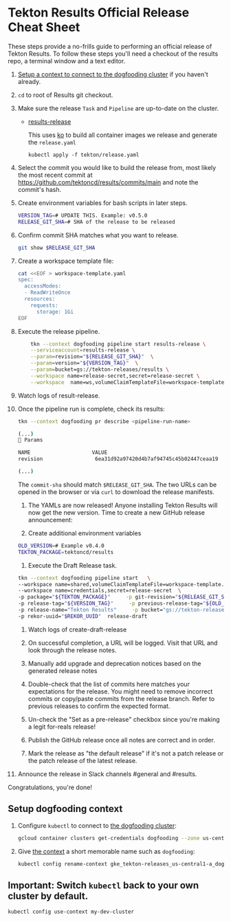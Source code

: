 # Tekton Results Official Release Cheat Sheet

These steps provide a no-frills guide to performing an official release
of Tekton Results. To follow these steps you'll need a checkout of
the results repo, a terminal window and a text editor.

1. [Setup a context to connect to the dogfooding cluster](#setup-dogfooding-context) if you haven't already.

1. `cd` to root of Results git checkout.

1. Make sure the release `Task` and `Pipeline` are up-to-date on the
   cluster.

   - [results-release](https://github.com/tektoncd/results/blob/main/tekton/release.yaml)

     This uses [ko](https://github.com/google/ko) to build all container images we release and generate the `release.yaml`
     ```shell script
     kubectl apply -f tekton/release.yaml
     ```

1. Select the commit you would like to build the release from, most likely the
   most recent commit at https://github.com/tektoncd/results/commits/main
   and note the commit's hash.

1. Create environment variables for bash scripts in later steps.

    ```bash
    VERSION_TAG=# UPDATE THIS. Example: v0.5.0
    RELEASE_GIT_SHA=# SHA of the release to be released
    ```

1. Confirm commit SHA matches what you want to release.

    ```bash
    git show $RELEASE_GIT_SHA
    ```

1. Create a workspace template file:

   ```bash
   cat <<EOF > workspace-template.yaml
   spec:
     accessModes:
     - ReadWriteOnce
     resources:
       requests:
         storage: 1Gi
   EOF
   ```

1. Execute the release pipeline.


    ```bash
        tkn --context dogfooding pipeline start results-release \
        --serviceaccount=results-release \
        --param=revision="${RELEASE_GIT_SHA}"  \
        --param=version="${VERSION_TAG}"  \
        --param=bucket=gs://tekton-releases/results \
        --workspace name=release-secret,secret=release-secret \
        --workspace  name=ws,volumeClaimTemplateFile=workspace-template.yaml
    ```

1. Watch logs of result-release.

1. Once the pipeline run is complete, check its results:

   ```bash
   tkn --context dogfooding pr describe <pipeline-run-name>

   (...)
   📝 Params

   NAME                    VALUE
   revision                 6ea31d92a97420d4b7af94745c45b02447ceaa19

   (...)
   ```

   The `commit-sha` should match `$RELEASE_GIT_SHA`.
   The two URLs can be opened in the browser or via `curl` to download the release manifests.

    1. The YAMLs are now released! Anyone installing Tekton Results will now get the new version. Time to create a new GitHub release announcement:

    1. Create additional environment variables

    ```bash
    OLD_VERSION=# Example v0.4.0
    TEKTON_PACKAGE=tektoncd/results
    ```


    1. Execute the Draft Release task.

    ```bash
    tkn --context dogfooding pipeline start   \
    --workspace name=shared,volumeClaimTemplateFile=workspace-template.yaml    \
    --workspace name=credentials,secret=release-secret  \
    -p package="${TEKTON_PACKAGE}"     -p git-revision="${RELEASE_GIT_SHA}"  \
    -p release-tag="${VERSION_TAG}"     -p previous-release-tag="${OLD_VERSION}"   \
    -p release-name="Tekton Results"     -p bucket="gs://tekton-releases/results"   \
    -p rekor-uuid="$REKOR_UUID"  release-draft
    ```

    1. Watch logs of create-draft-release

    1. On successful completion, a URL will be logged. Visit that URL and look through the release notes.
      1. Manually add upgrade and deprecation notices based on the generated release notes
      1. Double-check that the list of commits here matches your expectations
         for the release. You might need to remove incorrect commits or copy/paste commits
         from the release branch. Refer to previous releases to confirm the expected format.
    1. Un-check the "Set as a pre-release" checkbox since you're making a legit for-reals release!

    1. Publish the GitHub release once all notes are correct and in order.
    1. Mark the release as "the default release" if it's not a patch release or the patch release of the latest release.



1. Announce the release in Slack channels #general and #results.

Congratulations, you're done!

## Setup dogfooding context

1. Configure `kubectl` to connect to
   [the dogfooding cluster](https://github.com/tektoncd/plumbing/blob/main/docs/dogfooding.md):

    ```bash
    gcloud container clusters get-credentials dogfooding --zone us-central1-a --project tekton-releases
    ```

1. Give [the context](https://kubernetes.io/docs/tasks/access-application-cluster/configure-access-multiple-clusters/)
   a short memorable name such as `dogfooding`:

   ```bash
   kubectl config rename-context gke_tekton-releases_us-central1-a_dogfooding dogfooding
   ```

## Important: Switch `kubectl` back to your own cluster by default.

```bash
kubectl config use-context my-dev-cluster
```
